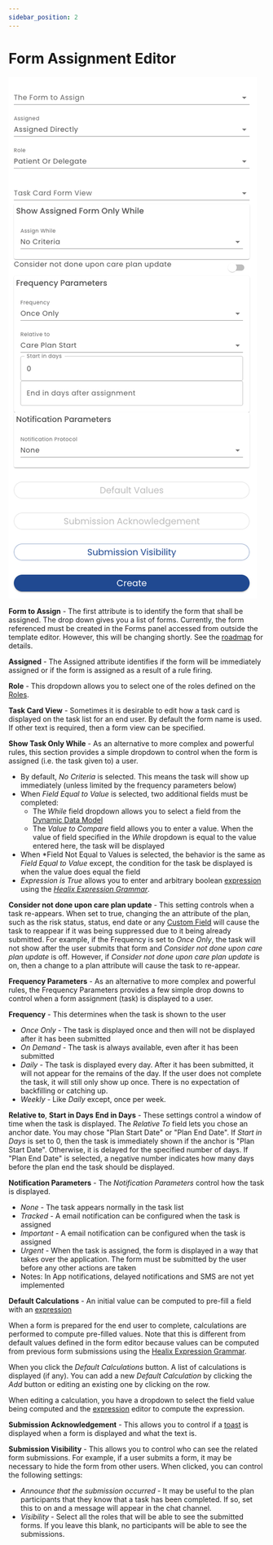 ```yaml
---
sidebar_position: 2
---
```


# Form Assignment Editor

![Lists](./img/form-assignment-editor.png)

**Form to Assign** - The first attribute is to identify the form that shall be assigned.  The drop down gives you a list of forms.  Currently, the form referenced must be created in the Forms panel accessed from outside the template editor.  However, this will be changing shortly. See the [roadmap](/docs/roadmap#template-scoped-forms) for details.

**Assigned** - The Assigned attribute identifies if the form will be immediately assigned or if the form is assigned as a result of a rule firing.

**Role** - This dropdown allows you to select one of the roles defined on the [Roles](/docs/creating-plans/roles).

**Task Card View** -  Sometimes it is desirable to edit how a task card is displayed on the task list for an end user.  By default the form name is used.  If other text is required, then a form view can be specified.

**Show Task Only While** - As an alternative to more complex and powerful rules, this section provides a simple dropdown to control when the form is assigned (i.e. the task given to) a user.  

* By default, *No Criteria* is selected.  This means the task will show up immediately (unless limited by the frequency parameters below)
* When *Field Equal to Value* is selected, two additional fields must be completed:
  * The *While* field dropdown allows you to select a field from the [Dynamic Data Model](../../dynamic-data-model)
  * The *Value to Compare* field allows you to enter a value. When the value of field specified in the *While* dropdown is equal to the value entered here, the task will be displayed
* When *Field Not Equal to Values is selected, the behavior is the same as *Field Equal to Value* except, the condition for the task be displayed is when the value does equal the field
* *Expression is True* allows you to enter and arbitrary boolean [expression](/docs/dynamic-data-model/expressions) using the *[Healix Expression Grammar](/docs/dynamic-data-model/healix-calculation-grammar)*.

**Consider not done upon care plan update** - This setting controls when a task re-appears. When set to true, changing the an attribute of the plan, such as the risk status, status, end date or any [Custom Field](./custom-fields) will cause the task to reappear if it was being suppressed due to it being already submitted.  For example, if the Frequency is set to *Once Only*, the task will not show after the user submits that form and *Consider not done upon care plan update* is off. However, if *Consider not done upon care plan update* is on, then a change to a plan attribute will cause the task to re-appear.

**Frequency Parameters** - As an alternative to more complex and powerful rules, the Frequency Parameters provides a few simple drop downs to control when a form assignment (task) is displayed to a user.

**Frequency** - This determines when the task is shown to the user

* *Once Only* - The task is displayed once and then will not be displayed after it has been submitted
* *On Demand* - The task is always available, even after it has been submitted
* *Daily* - The task is displayed every day.  After it has been submitted, it will not appear for the remains of the day.  If the user does not complete the task, it will still only show up once.  There is no expectation of backfilling or catching up.
* *Weekly* - Like *Daily* except, once per week.

**Relative to**, **Start in Days** **End in Days** - These settings control a window of time when the task is displayed.  The *Relative To* field lets you chose an anchor date. You may chose "Plan Start Date" or "Plan End Date". If *Start in Days* is set to 0, then the task is immediately shown if the anchor is "Plan Start Date".  Otherwise, it is delayed for the specified number of days.  If "Plan End Date" is selected, a negative number indicates how many days before the plan end the task should be displayed.

**Notification Parameters** - The *Notification Parameters* control how the task is displayed.

* *None* - The task appears normally in the task list
* *Tracked* - A email notification can be configured when the task is assigned 
* *Important* - A email notification can be configured when the task is assigned 
* *Urgent* - When the task is assigned, the form is displayed in a way that takes over the application.  The form must be submitted by the user before any other actions are taken
* Notes: In App notifications, delayed notifications and SMS are not yet implemented

**Default Calculations** - An initial value can be computed to pre-fill a field with an [expression](/docs/dynamic-data-model/expressions)

When a form is prepared for the end user to complete, calculations are performed to compute pre-filled values.  Note that this is different from default values defined in the form editor because values can be computed from previous form submissions using the  [Healix Expression Grammar](/docs/dynamic-data-model/healix-calculation-grammar).

When you click the *Default Calculations* button.  A list of calculations is displayed (if any).  You can add a new *Default Calculation* by clicking the *Add* button or editing an existing one by clicking on the row.

When editing a calculation, you have a dropdown to select the field value being computed and the [expression](/docs/dynamic-data-model/expressions) editor to compute the expression.

**Submission Acknowledgement** - This allows you to control if a [toast](/docs/glossary#toast) is displayed when a form is displayed and what the text is.

**Submission Visibility** - This allows you to control who can see the related form submissions.  For example, if a user submits a form, it may be necessary to hide the form from other users.  When clicked, you can control the following settings:

* *Announce that the submission occurred* - It may be useful to the plan participants that they know that a task has been completed.  If so, set this to on and a message will appear in the chat channel.  
* *Visibility* - Select all the roles that will be able to see the submitted forms.  If you leave this blank, no participants will be able to see the submissions.
  
  

